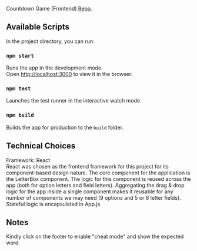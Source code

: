 Countdown Game (Frontend) [Repo](https://github.com/flyg101/countdown-frontend).

## Available Scripts

In the project directory, you can run:

### `npm start`

Runs the app in the development mode.<br />
Open [http://localhost:3000](http://localhost:3000) to view it in the browser.

### `npm test`

Launches the test runner in the interactive watch mode.<br />

### `npm build`

Builds the app for production to the `build` folder.<br />

## Technical Choices

Framework: React<br />
React was chosen as the frontend framework for this project for its component-based design nature.
The core component for the application is the LetterBox component. The logic for this component is reused across the app (both for option letters and field letters).
Aggregating the drag & drop logic for the app inside a single component makes it reusable for any number of components we may need (9 options and 5 or 6 letter fields).
Stateful logic is encapsulated in App.js

## Notes

Kindly click on the footer to enable "cheat mode" and show the expected word.
